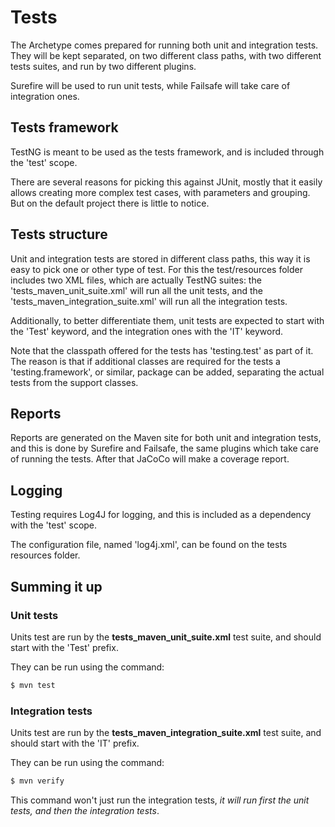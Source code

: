 # Tests

The Archetype comes prepared for running both unit and integration tests. They will be kept separated, on two different class paths, with two different tests suites, and run by two different plugins.

Surefire will be used to run unit tests, while Failsafe will take care of integration ones.

## Tests framework

TestNG is meant to be used as the tests framework, and is included through the 'test' scope.

There are several reasons for picking this against JUnit, mostly that it easily allows creating more complex test cases, with parameters and grouping. But on the default project there is little to notice.

## Tests structure

Unit and integration tests are stored in different class paths, this way it is easy to pick one or other type of test. For this the test/resources folder includes two XML files, which are actually TestNG suites: the 'tests\_maven\_unit\_suite.xml' will run all the unit tests, and the 'tests\_maven\_integration\_suite.xml' will run all the integration tests.

Additionally, to better differentiate them, unit tests are expected to start with the 'Test' keyword, and the integration ones with the 'IT' keyword.

Note that the classpath offered for the tests has 'testing.test' as part of it. The reason is that if additional classes are required for the tests a 'testing.framework', or similar, package can be added, separating the actual tests from the support classes.

## Reports

Reports are generated on the Maven site for both unit and integration tests, and this is done by Surefire and Failsafe, the same plugins which take care of running the tests. After that JaCoCo will make a coverage report.

## Logging

Testing requires Log4J for logging, and this is included as a dependency with the 'test' scope.

The configuration file, named 'log4j.xml', can be found on the tests resources folder.

## Summing it up

### Unit tests

Units test are run by the **tests\_maven\_unit\_suite.xml** test suite, and should start with the 'Test' prefix.

They can be run using the command:

```sh
$ mvn test
```

### Integration tests

Units test are run by the **tests\_maven\_integration\_suite.xml** test suite, and should start with the 'IT' prefix.

They can be run using the command:

```sh
$ mvn verify
```

This command won't just run the integration tests, *it will run first the unit tests, and then the integration tests*.